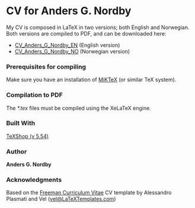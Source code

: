 # CV for Anders G. Nordby

My CV is composed in LaTeX in two versions; both English and Norwegian.\
Both versions are compiled to PDF, and can be downloaded here:

* [CV_Anders_G_Nordby_EN](https://github.com/agnordby/cv/blob/master/CV_Anders_G_Nordby_EN/CV_Anders_G_Nordby_EN.pdf) (English version)
* [CV_Anders_G_Nordby_NO](https://github.com/agnordby/cv/blob/master/CV_Anders_G_Nordby_NO/CV_Anders_G_Nordby_NO.pdf) (Norwegian version)


### Prerequisites for compiling

Make sure you have an installation of [MiKTeX](https://miktex.org/) (or similar TeX system).


### Compilation to PDF

The _*.tex_ files must be compiled using the XeLaTeX engine.


### Built With

[TeXShop (v 5.54)](https://pages.uoregon.edu/koch/texshop/texshop.html) 


### Author

**Anders G. Nordby**


### Acknowledgments

Based on the [Freeman Curriculum Vitae](http://www.latextemplates.com/template/freeman-cv) CV template by Alessandro Plasmati and Vel (vel@LaTeXTemplates.com)
